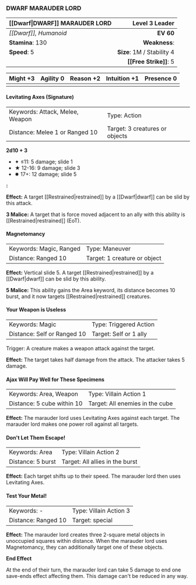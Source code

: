 ### DWARF MARAUDER LORD

| [[Dwarf\|DWARF]] MARAUDER LORD |         **Level 3 Leader** |
| :----------------------------- | -------------------------: |
| *[[Dwarf]], Humanoid*          |                  **EV 60** |
| **Stamina**: 130               |              **Weakness**: |
| **Speed**: 5                   | **Size**: 1M / Stability 4 |
|                                |     **[[Free Strike]]**: 5 |

| **Might** +3 | **Agility** 0 | **Reason** +2 | **Intuition** +1 | **Presence** 0 |
| ------------ | ------------- | ------------- | ---------------- | -------------- |
|              |               |               |                  |                |

#### Levitating Axes (Signature)

|                                 |                                |
| :------------------------------ | :----------------------------- |
| Keywords: Attack, Melee, Weapon | Type: Action                   |
| Distance: Melee 1 or Ranged 10  | Target: 3 creatures or objects |

**2d10 + 3**

- ✦ ≤11: 5 damage; slide 1
- ★ 12-16: 9 damage; slide 3
- ✸ 17+: 12 damage; slide 5

**:**

**Effect:** A target [[Restrained|restrained]] by a [[Dwarf|dwarf]] can be slid by this attack.

**3 Malice:** A target that is force moved adjacent to an ally with this ability is [[Restrained|restrained]] (EoT).

#### Magnetomancy

|                         |                              |
| :---------------------- | :--------------------------- |
| Keywords: Magic, Ranged | Type: Maneuver               |
| Distance: Ranged 10     | Target: 1 creature or object |

**Effect:** Vertical slide 5. A target [[Restrained|restrained]] by a [[Dwarf|dwarf]] can be slid by this ability.

**5 Malice:** This ability gains the Area keyword, its distance becomes 10 burst, and it now targets [[Restrained|restrained]] creatures.

#### Your Weapon is Useless

|                             |                        |
| :-------------------------- | :--------------------- |
| Keywords: Magic             | Type: Triggered Action |
| Distance: Self or Ranged 10 | Target: Self or 1 ally |

Trigger: A creature makes a weapon attack against the target.

**Effect:** The target takes half damage from the attack. The attacker takes 5 damage.

#### Ajax Will Pay Well for These Specimens

|                            |                                 |
| :------------------------- | :------------------------------ |
| Keywords: Area, Weapon     | Type: Villain Action 1          |
| Distance: 5 cube within 10 | Target: All enemies in the cube |

**Effect:** The marauder lord uses Levitating Axes against each target. The marauder lord makes one power roll against all targets.

#### Don't Let Them Escape!

|                   |                                 |
| :---------------- | :------------------------------ |
| Keywords: Area    | Type: Villain Action 2          |
| Distance: 5 burst | Target: All allies in the burst |

**Effect:** Each target shifts up to their speed. The marauder lord then uses Levitating Axes.

#### Test Your Metal!

|                     |                        |
| :------------------ | :--------------------- |
| Keywords: -         | Type: Villain Action 3 |
| Distance: Ranged 10 | Target: special        |

**Effect:** The marauder lord creates three 2-square metal objects in unoccupied squares within distance. When the marauder lord uses Magnetomancy, they can additionally target one of these objects.

**End Effect**

At the end of their turn, the marauder lord can take 5 damage to end one save-ends effect affecting them. This damage can't be reduced in any way.
